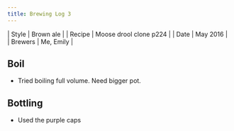 ```yaml
---
title: Brewing Log 3
---
```


| Style | Brown ale |
| Recipe | Moose drool clone p224 |
| Date | May 2016 |
| Brewers | Me, Emily |

## Boil

* Tried boiling full volume. Need bigger pot.

## Bottling

* Used the purple caps

